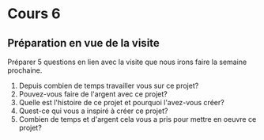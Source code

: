 # Cours 6
## Préparation en vue de la visite
Préparer 5 questions en lien avec la visite que nous irons faire la semaine prochaine. 

1. Depuis combien de temps travailler vous sur ce projet?
2. Pouvez-vous faire de l'argent avec ce projet?
3. Quelle est l'histoire de ce projet et pourquoi l'avez-vous créer?
4. Quest-ce qui vous a inspiré à créer ce projet?
5. Combien de temps et d'argent cela vous a pris pour mettre en oeuvre ce projet?
